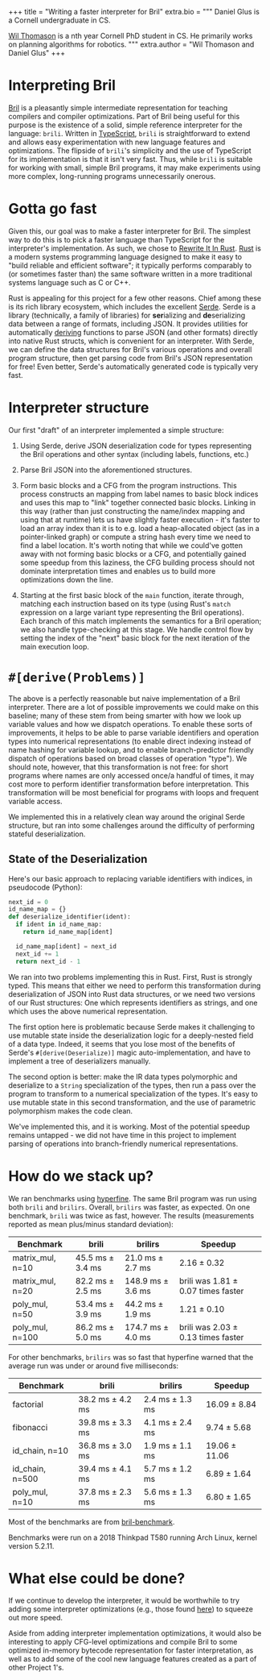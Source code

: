 +++
title = "Writing a faster interpreter for Bril"
extra.bio = """
Daniel Glus is a Cornell undergraduate in CS.

[Wil Thomason](https://www.cs.cornell.edu/~wil) is a
nth year Cornell PhD student in CS. He primarily works on planning algorithms for robotics.
"""
extra.author = "Wil Thomason and Daniel Glus"
+++

# Interpreting Bril

[Bril](https://github.com/sampsyo/bril) is a pleasantly simple intermediate representation for
teaching compilers and compiler optimizations. Part of Bril being useful for this purpose is the
existence of a solid, simple reference interpreter for the language: `brili`. Written in
[TypeScript](https://www.typescriptlang.org/), `brili` is straightforward to extend and allows easy
experimentation with new language features and optimizations. The flipside of `brili`'s simplicity
and the use of TypeScript for its implementation is that it isn't very fast. Thus, while `brili` is
suitable for working with small, simple Bril programs, it may make experiments using more complex,
long-running programs unnecessarily onerous.

# Gotta go fast

Given this, our goal was to make a faster interpreter for Bril. The simplest way to do this is to
pick a faster language than TypeScript for the interpreter's implementation. As such, we chose to
[Rewrite It In Rust](https://github.com/ansuz/RIIR). [Rust](https://www.rust-lang.org/) is a
modern systems programming language designed to make it easy to "build reliable and efficient
software"; it typically performs comparably to (or sometimes faster than) the same software written
in a more traditional systems language such as C or C++.

Rust is appealing for this project for a few other reasons. Chief among these is its rich library
ecosystem, which includes the excellent [Serde](https://serde.rs/). Serde is a library (technically,
a family of libraries) for **ser**ializing and **de**serializing data between a range of formats,
including JSON. It provides utilities for automatically [deriving](https://serde.rs/derive.html)
functions to parse JSON (and other formats) directly into native Rust structs, which is convenient
for an interpreter. With Serde, we can define the data structures for Bril's various operations and
overall program structure, then get parsing code from Bril's JSON representation for free! Even
better, Serde's automatically generated code is typically very fast.

# Interpreter structure

Our first "draft" of an interpreter implemented a simple structure:
1. Using Serde, derive JSON deserialization code for types representing the Bril operations
and other syntax (including labels, functions, etc.)

2. Parse Bril JSON into the aforementioned structures.

3. Form basic blocks and a CFG from the program instructions. This process constructs an mapping
from label names to basic block indices and uses this map to "link" together connected basic blocks.
Linking in this way (rather than just constructing the name/index mapping and using that at runtime)
lets us have slightly faster execution - it's faster to load an array index than it is to e.g.
load a heap-allocated object (as in a pointer-linked graph) or compute a string hash every time we
need to find a label location. It's worth noting that while we could've gotten away with not forming
basic blocks or a CFG, and potentially gained some speedup from this laziness, the CFG building
process should not dominate interpretation times and enables us to build more optimizations down the
line.

4. Starting at the first basic block of the `main` function, iterate through, matching each
instruction based on its type (using Rust's `match` expression on a large variant type representing
the Bril operations). Each branch of this match implements the semantics for a Bril operation; we
also handle type-checking at this stage. We handle control flow by setting the index of the "next"
basic block for the next iteration of the main execution loop.

# `#[derive(Problems)]`

The above is a perfectly reasonable but naive implementation of a Bril interpreter. There are a lot
of possible improvements we could make on this baseline; many of these stem from being smarter with
how we look up variable values and how we dispatch operations. To enable these sorts of
improvements, it helps to be able to parse variable identifiers and operation types into numerical
representations (to enable direct indexing instead of name hashing for variable lookup, and to
enable branch-predictor friendly dispatch of operations based on broad classes of operation "type").
We should note, however, that this transformation is not free: for short programs where names are
only accessed once/a handful of times, it may cost more to perform identifier transformation before
interpretation. This transformation will be most beneficial for programs with loops and frequent
variable access.

We implemented this in a relatively clean way around the original Serde structure, but ran into some
challenges around the difficulty of performing stateful deserialization.

## State of the Deserialization

Here's our basic approach to replacing variable identifiers with indices, in pseudocode (Python):
```python
next_id = 0
id_name_map = {}
def deserialize_identifier(ident):
  if ident in id_name_map:
    return id_name_map[ident]

  id_name_map[ident] = next_id
  next_id += 1
  return next_id - 1
```

We ran into two problems implementing this in Rust. First, Rust is strongly typed. This means that
either we need to perform this transformation during deserialization of JSON into Rust data
structures, or we need two versions of our Rust structures: One which represents identifiers as
strings, and one which uses the above numerical representation.

The first option here is problematic because Serde makes it challenging to use mutable state inside
the deserialization logic for a deeply-nested field of a data type. Indeed, it seems that you lose
most of the benefits of Serde's `#[derive(Deserialize)]` magic auto-implementation, and have to
implement a tree of deserializers manually.

The second option is better: make the IR data types polymorphic and deserialize to a `String`
specialization of the types, then run a pass over the program to transform to a numerical
specialization of the types. It's easy to use mutable state in this second transformation, and the
use of parametric polymorphism makes the code clean.

We've implemented this, and it is working. Most of the potential speedup remains untapped - we did
not have time in this project to implement parsing of operations into branch-friendly numerical
representations.

# How do we stack up?

We ran benchmarks using [hyperfine](https://github.com/sharkdp/hyperfine). The same Bril program was
run using both `brili` and `brilirs`. Overall, `brilirs` was faster, as expected. On one benchmark, `brili`
was twice as fast, however. The results (measurements reported as mean plus/minus standard
deviation):

| Benchmark        | brili            | brilirs           | Speedup                            |
|------------------|------------------|-------------------|------------------------------------|
| matrix_mul, n=10 | 45.5 ms ± 3.4 ms | 21.0 ms ± 2.7 ms  | 2.16 ± 0.32                        |
| matrix_mul, n=20 | 82.2 ms ± 2.5 ms | 148.9 ms ± 3.6 ms | brili was 1.81 ± 0.07 times faster |  
| poly_mul, n=50   | 53.4 ms ± 3.9 ms | 44.2 ms ± 1.9 ms  | 1.21 ± 0.10                        |
| poly_mul, n=100  | 86.2 ms ± 5.0 ms | 174.7 ms ± 4.0 ms | brili was 2.03 ± 0.13 times faster |

For other benchmarks, `brilirs` was so fast that hyperfine warned that the average run was under or
around five milliseconds:

| Benchmark       | brili            | brilirs         | Speedup       |
|-----------------|------------------|-----------------|---------------|
| factorial       | 38.2 ms ± 4.2 ms | 2.4 ms ± 1.3 ms | 16.09 ± 8.84  |
| fibonacci        | 39.8 ms ± 3.3 ms | 4.1 ms ± 2.4 ms | 9.74 ± 5.68   |
| id_chain, n=10  | 36.8 ms ± 3.0 ms | 1.9 ms ± 1.1 ms | 19.06 ± 11.06 |
| id_chain, n=500 | 39.4 ms ± 4.1 ms | 5.7 ms ± 1.2 ms | 6.89 ± 1.64   |
| poly_mul, n=10  | 37.8 ms ± 2.3 ms | 5.6 ms ± 1.3 ms | 6.80 ± 1.65   |

Most of the benchmarks are from [bril-benchmark](https://github.com/xu3kev/bril-benchmark/).

Benchmarks were run on a 2018 Thinkpad T580 running Arch Linux, kernel version 5.2.11.

# What else could be done?

If we continue to develop the interpreter, it would be worthwhile to try adding some interpreter
optimizations (e.g., those found
[here](https://github.com/status-im/nimbus/wiki/Interpreter-optimization-resources)) to squeeze out
more speed.

Aside from adding interpreter implementation optimizations, it would also be interesting to apply
CFG-level optimizations and compile Bril to some optimized in-memory bytecode representation for
faster interpretation, as well as to add some of the cool new language features created as a part of
other Project 1's.
